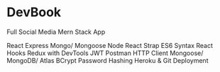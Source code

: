 # DevBook

Full Social Media Mern Stack App

React 
Express
Mongo/ Mongoose
Node 
React Strap
ES6 Syntax
React Hooks 
Redux with DevTools
JWT 
Postman HTTP Client 
Mongoose/ MongoDB/ Atlas 
BCrypt Password Hashing 
Heroku & Git Deployment

